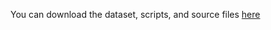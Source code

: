 You can download the dataset, scripts, and source files [here](https://github.com/we7el/SADID/blob/main/sadid-arabic-dialect-benchmark-dataset.zip?raw=true)







































